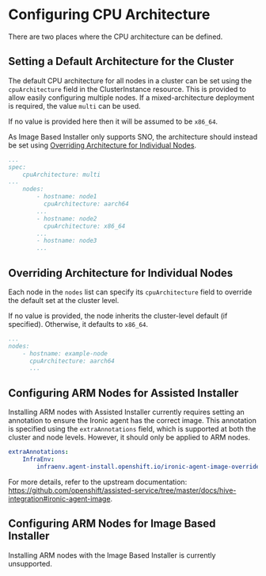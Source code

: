 # Configuring CPU Architecture

There are two places where the CPU architecture can be defined.

## Setting a Default Architecture for the Cluster

The default CPU architecture for all nodes in a cluster can be set using the `cpuArchitecture` field in the ClusterInstance resource. This is provided to allow easily configuring multiple nodes. If a mixed-architecture deployment is required, the value `multi` can be used.

If no value is provided here then it will be assumed to be `x86_64`.

As Image Based Installer only supports SNO, the architecture should instead be set using [Overriding Architecture for Individual Nodes](#overriding-architecture-for-individual-nodes).

```yaml
...
spec:
    cpuArchitecture: multi
...
    nodes:
        - hostname: node1
          cpuArchitecture: aarch64
        ...
        - hostname: node2
          cpuArchitecture: x86_64
        ...
        - hostname: node3
        ...
```

## Overriding Architecture for Individual Nodes

Each node in the `nodes` list can specify its `cpuArchitecture` field to override the default set at the cluster level.

If no value is provided, the node inherits the cluster-level default (if specified). Otherwise, it defaults to `x86_64`.

```yaml
...
nodes:
    - hostname: example-node
      cpuArchitecture: aarch64
      ...
```

## Configuring ARM Nodes for Assisted Installer

Installing ARM nodes with Assisted Installer currently requires setting an annotation to ensure the Ironic agent has the correct image. This annotation is specified using the `extraAnnotations` field, which is supported at both the cluster and node levels. However, it should only be applied to ARM nodes.

```yaml
extraAnnotations:
    InfraEnv:
        infraenv.agent-install.openshift.io/ironic-agent-image-override: quay.io/openshift-release-dev/ocp-v4.0-art-dev@sha256:placeholder
```

For more details, refer to the upstream documentation: <https://github.com/openshift/assisted-service/tree/master/docs/hive-integration#ironic-agent-image>.

## Configuring ARM Nodes for Image Based Installer

Installing ARM nodes with the Image Based Installer is currently unsupported.

